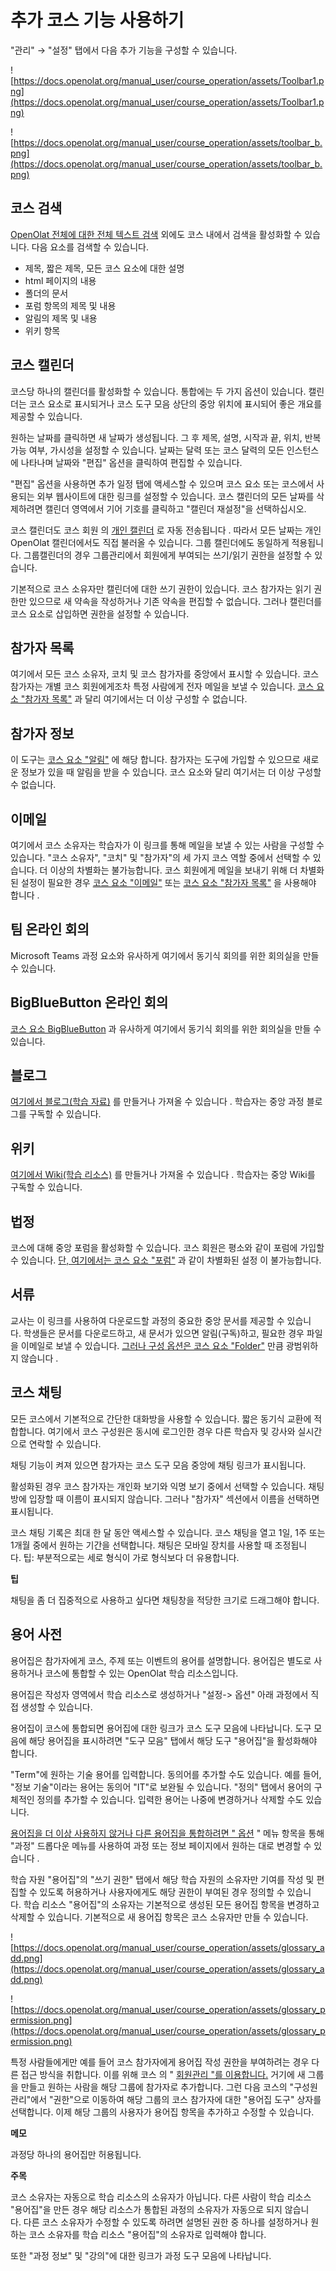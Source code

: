 # 추가 코스 기능 사용하기

"관리" → "설정" 탭에서 다음 추가 기능을 구성할 수 있습니다.

![https://docs.openolat.org/manual_user/course_operation/assets/Toolbar1.png](https://docs.openolat.org/manual_user/course_operation/assets/Toolbar1.png)

![https://docs.openolat.org/manual_user/course_operation/assets/toolbar_b.png](https://docs.openolat.org/manual_user/course_operation/assets/toolbar_b.png)

## 코스 검색

[OpenOlat 전체에 대한 전체 텍스트 검색](https://docs.openolat.org/manual_user/personal/Full-Text_Search/) 외에도 코스 내에서 검색을 활성화할 수 있습니다. 다음 요소를 검색할 수 있습니다.

- 제목, 짧은 제목, 모든 코스 요소에 대한 설명
- html 페이지의 내용
- 폴더의 문서
- 포럼 항목의 제목 및 내용
- 알림의 제목 및 내용
- 위키 항목

## 코스 캘린더

코스당 하나의 캘린더를 활성화할 수 있습니다. 통합에는 두 가지 옵션이 있습니다. 캘린더는 코스 요소로 표시되거나 코스 도구 모음 상단의 중앙 위치에 표시되어 좋은 개요를 제공할 수 있습니다.

원하는 날짜를 클릭하면 새 날짜가 생성됩니다. 그 후 제목, 설명, 시작과 끝, 위치, 반복 가능 여부, 가시성을 설정할 수 있습니다. 날짜는 달력 또는 코스 달력의 모든 인스턴스에 나타나며 날짜와 "편집" 옵션을 클릭하여 편집할 수 있습니다.

"편집" 옵션을 사용하면 추가 일정 탭에 액세스할 수 있으며 코스 요소 또는 코스에서 사용되는 외부 웹사이트에 대한 링크를 설정할 수 있습니다. 코스 캘린더의 모든 날짜를 삭제하려면 캘린더 영역에서 기어 기호를 클릭하고 "캘린더 재설정"을 선택하십시오.

코스 캘린더도 코스 회원 의 [개인 캘린더](https://docs.openolat.org/manual_user/personal/Calendar/) 로 자동 전송됩니다 . 따라서 모든 날짜는 개인 OpenOlat 캘린더에서도 직접 불러올 수 있습니다. 그룹 캘린더에도 동일하게 적용됩니다. 그룹캘린더의 경우 그룹관리에서 회원에게 부여되는 쓰기/읽기 권한을 설정할 수 있습니다.

기본적으로 코스 소유자만 캘린더에 대한 쓰기 권한이 있습니다. 코스 참가자는 읽기 권한만 있으므로 새 약속을 작성하거나 기존 약속을 편집할 수 없습니다. 그러나 캘린더를 코스 요소로 삽입하면 권한을 설정할 수 있습니다.

## 참가자 목록

여기에서 모든 코스 소유자, 코치 및 코스 참가자를 중앙에서 표시할 수 있습니다. 코스 참가자는 개별 코스 회원에게조차 특정 사람에게 전자 메일을 보낼 수 있습니다. [코스 요소 "참가자 목록"](https://docs.openolat.org/manual_user/learning_activities/Working_With_Course_Elements/) 과 달리 여기에서는 더 이상 구성할 수 없습니다.

## 참가자 정보

이 도구는 [코스 요소 "알림"](https://docs.openolat.org/manual_user/course_elements/Administration_and_Organisation/) 에 해당 합니다. 참가자는 도구에 가입할 수 있으므로 새로운 정보가 있을 때 알림을 받을 수 있습니다. 코스 요소와 달리 여기서는 더 이상 구성할 수 없습니다.

## 이메일

여기에서 코스 소유자는 학습자가 이 링크를 통해 메일을 보낼 수 있는 사람을 구성할 수 있습니다. "코스 소유자", "코치" 및 "참가자"의 세 가지 코스 역할 중에서 선택할 수 있습니다. 더 이상의 차별화는 불가능합니다. 코스 회원에게 메일을 보내기 위해 더 차별화된 설정이 필요한 경우 [코스 요소 "이메일"](https://docs.openolat.org/manual_user/course_elements/Administration_and_Organisation/) 또는 [코스 요소 "참가자 목록"](https://docs.openolat.org/manual_user/course_elements/Communication_and_Collaboration/) 을 사용해야 합니다 .

## 팀 온라인 회의

Microsoft Teams 과정 요소와 유사하게 여기에서 동기식 회의를 위한 회의실을 만들 수 있습니다.

## BigBlueButton 온라인 회의

[코스 요소 BigBlueButton](https://docs.openolat.org/manual_user/course_elements/Course_element_BigBlueButton/) 과 유사하게 여기에서 동기식 회의를 위한 회의실을 만들 수 있습니다.

## 블로그

[여기에서 블로그(학습 자료)](https://docs.openolat.org/manual_user/resource_blog/) 를 만들거나 가져올 수 있습니다 . 학습자는 중앙 과정 블로그를 구독할 수 있습니다.

## 위키

[여기에서 Wiki(학습 리소스)](https://docs.openolat.org/manual_user/resource_wiki/) 를 만들거나 가져올 수 있습니다 . 학습자는 중앙 Wiki를 구독할 수 있습니다.

## 법정

코스에 대해 중앙 포럼을 활성화할 수 있습니다. 코스 회원은 평소와 같이 포럼에 가입할 수 있습니다. [단, 여기에서는 코스 요소 "포럼"](https://docs.openolat.org/manual_user/course_elements/Communication_and_Collaboration/) 과 같이 차별화된 설정 이 불가능합니다.

## 서류

교사는 이 링크를 사용하여 다운로드할 과정의 중요한 중앙 문서를 제공할 수 있습니다. 학생들은 문서를 다운로드하고, 새 문서가 있으면 알림(구독)하고, 필요한 경우 파일을 이메일로 보낼 수 있습니다. [그러나 구성 옵션은 코스 요소 "Folder"](https://docs.openolat.org/manual_user/course_elements/Course_Element_Folder/) 만큼 광범위하지 않습니다 .

## 코스 채팅

모든 코스에서 기본적으로 간단한 대화방을 사용할 수 있습니다. 짧은 동기식 교환에 적합합니다. 여기에서 코스 구성원은 동시에 로그인한 경우 다른 학습자 및 강사와 실시간으로 연락할 수 있습니다.

채팅 기능이 켜져 있으면 참가자는 코스 도구 모음 중앙에 채팅 링크가 표시됩니다.

활성화된 경우 코스 참가자는 개인화 보기와 익명 보기 중에서 선택할 수 있습니다. 채팅방에 입장할 때 이름이 표시되지 않습니다. 그러나 "참가자" 섹션에서 이름을 선택하면 표시됩니다.

코스 채팅 기록은 최대 한 달 동안 액세스할 수 있습니다. 코스 채팅을 열고 1일, 1주 또는 1개월 중에서 원하는 기간을 선택합니다. 채팅은 모바일 장치를 사용할 때 조정됩니다. 팁: 부분적으로는 세로 형식이 가로 형식보다 더 유용합니다.

**팁**

채팅을 좀 더 집중적으로 사용하고 싶다면 채팅창을 적당한 크기로 드래그해야 합니다.

## 용어 사전

용어집은 참가자에게 코스, 주제 또는 이벤트의 용어를 설명합니다. 용어집은 별도로 사용하거나 코스에 통합할 수 있는 OpenOlat 학습 리소스입니다.

용어집은 작성자 영역에서 학습 리소스로 생성하거나 "설정-> 옵션" 아래 과정에서 직접 생성할 수 있습니다.

용어집이 코스에 통합되면 용어집에 대한 링크가 코스 도구 모음에 나타납니다. 도구 모음에 해당 용어집을 표시하려면 "도구 모음" 탭에서 해당 도구 "용어집"을 활성화해야 합니다.

"Term"에 원하는 기술 용어를 입력합니다. 동의어를 추가할 수도 있습니다. 예를 들어, "정보 기술"이라는 용어는 동의어 "IT"로 보완될 수 있습니다. "정의" 탭에서 용어의 구체적인 정의를 추가할 수 있습니다. 입력한 용어는 나중에 변경하거나 삭제할 수도 있습니다.

[용어집을 더 이상 사용하지 않거나 다른 용어집을 통합하려면 " 옵션](https://docs.openolat.org/manual_user/course_create/Course_Settings/) " 메뉴 항목을 통해 "과정" 드롭다운 메뉴를 사용하여 과정 또는 정보 페이지에서 원하는 대로 변경할 수 있습니다 .

학습 자원 "용어집"의 "쓰기 권한" 탭에서 해당 학습 자원의 소유자만 기여를 작성 및 편집할 수 있도록 허용하거나 사용자에게도 해당 권한이 부여된 경우 정의할 수 있습니다. 학습 리소스 "용어집"의 소유자는 기본적으로 생성된 모든 용어집 항목을 변경하고 삭제할 수 있습니다. 기본적으로 새 용어집 항목은 코스 소유자만 만들 수 있습니다.

![https://docs.openolat.org/manual_user/course_operation/assets/glossary_add.png](https://docs.openolat.org/manual_user/course_operation/assets/glossary_add.png)

![https://docs.openolat.org/manual_user/course_operation/assets/glossary_permission.png](https://docs.openolat.org/manual_user/course_operation/assets/glossary_permission.png)

특정 사람들에게만 예를 들어 코스 참가자에게 용어집 작성 권한을 부여하려는 경우 다른 접근 방식을 취합니다. 이를 위해 코스 의 " [회원관리 "를 이용합니다.](https://docs.openolat.org/manual_user/course_operation/Members_management/) 거기에 새 그룹을 만들고 원하는 사람을 해당 그룹에 참가자로 추가합니다. 그런 다음 코스의 "구성원 관리"에서 "권한"으로 이동하여 해당 그룹의 코스 참가자에 대한 "용어집 도구" 상자를 선택합니다. 이제 해당 그룹의 사용자가 용어집 항목을 추가하고 수정할 수 있습니다.

**메모**

과정당 하나의 용어집만 허용됩니다.

**주목**

코스 소유자는 자동으로 학습 리소스의 소유자가 아닙니다. 다른 사람이 학습 리소스 "용어집"을 만든 경우 해당 리소스가 통합된 과정의 소유자가 자동으로 되지 않습니다. 다른 코스 소유자가 수정할 수 있도록 하려면 설명된 권한 중 하나를 설정하거나 원하는 코스 소유자를 학습 리소스 "용어집"의 소유자로 입력해야 합니다.

또한 "과정 정보" 및 "강의"에 대한 링크가 과정 도구 모음에 나타납니다.